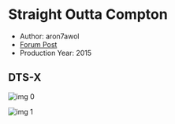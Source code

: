 # Straight Outta Compton

* Author: aron7awol
* [Forum Post](https://www.avsforum.com/threads/bass-eq-for-filtered-movies.2995212/post-56851788)
* Production Year: 2015

## DTS-X

![img 0](https://i.imgur.com/khJ08Zs.jpg)

![img 1](https://i.imgur.com/5wRRtSH.png)


